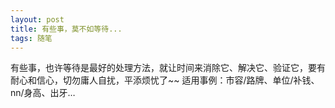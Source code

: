 ```yaml
---
layout: post
title: 有些事，莫不如等待...
tags: 随笔
---
```


有些事，也许等待是最好的处理方法，就让时间来消除它、解决它、验证它，要有耐心和信心，切勿庸人自扰，平添烦忧了~~ 适用事例：市容/路牌、单位/补钱、nn/身高、出牙…
